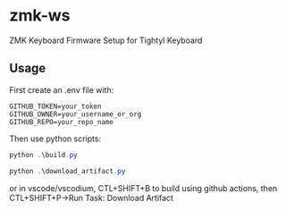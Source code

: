 # zmk-ws

ZMK Keyboard Firmware Setup for Tightyl Keyboard

## Usage

First create an .env file with:

```.env
GITHUB_TOKEN=your_token
GITHUB_OWNER=your_username_or_org
GITHUB_REPO=your_repo_name
```

Then use python scripts:

```powershell
python .\build.py

python .\download_artifact.py
```

or in vscode/vscodium, CTL+SHIFT+B to build using github actions, then CTL+SHIFT+P->Run Task: Download Artifact

